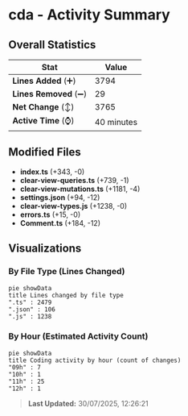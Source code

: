 # cda - Activity Summary 

## Overall Statistics

| Stat                   | Value                                                             |
| ---------------------- | ----------------------------------------------------------------- |
| **Lines Added** (➕)   | 3794                                          |
| **Lines Removed** (➖) | 29                                        |
| **Net Change** (↕)    | 3765                |
| **Active Time** (⌚)   | 40 minutes |


## Modified Files
- **index.ts** (+343, -0)
- **clear-view-queries.ts** (+739, -1)
- **clear-view-mutations.ts** (+1181, -4)
- **settings.json** (+94, -12)
- **clear-view-types.js** (+1238, -0)
- **errors.ts** (+15, -0)
- **Comment.ts** (+184, -12)

## Visualizations

### By File Type (Lines Changed)

```mermaid
pie showData
title Lines changed by file type
".ts" : 2479
".json" : 106
".js" : 1238
```

### By Hour (Estimated Activity Count)

```mermaid
pie showData
title Coding activity by hour (count of changes)
"09h" : 7
"10h" : 1
"11h" : 25
"12h" : 1
```


> **Last Updated:** 30/07/2025, 12:26:21